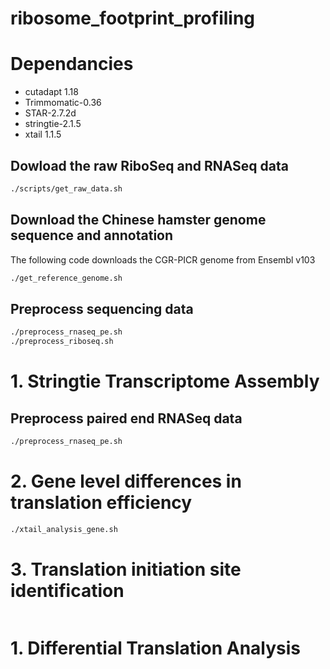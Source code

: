 # ribosome_footprint_profiling

# Dependancies
  * cutadapt 1.18
  * Trimmomatic-0.36
  * STAR-2.7.2d
  * stringtie-2.1.5
  * xtail 1.1.5

## Dowload the raw RiboSeq and RNASeq data
```bash
./scripts/get_raw_data.sh
```
## Download the Chinese hamster genome sequence and annotation
The following code downloads the CGR-PICR genome from Ensembl v103
```bash
./get_reference_genome.sh
```

## Preprocess sequencing data
```bash
./preprocess_rnaseq_pe.sh
./preprocess_riboseq.sh
```

# 1. Stringtie Transcriptome Assembly
## Preprocess paired end RNASeq data
```bash
./preprocess_rnaseq_pe.sh
```

# 2. Gene level differences in translation efficiency
```bash
./xtail_analysis_gene.sh
```

# 3. Translation initiation site identification
```bash

```

# 1. Differential Translation Analysis
